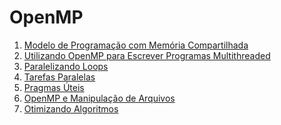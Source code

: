 
# OpenMP

1. [Modelo de Programação com Memória Compartilhada](shared_memory.md)
2. [Utilizando OpenMP para Escrever Programas Multithreaded](using_openmp.md)
3. [Paralelizando Loops](loops.md)
4. [Tarefas Paralelas](tasks.md)
5. [Pragmas Úteis]()
6. [OpenMP e Manipulação de Arquivos]()
7. [Otimizando Algoritmos](algorithms.md)